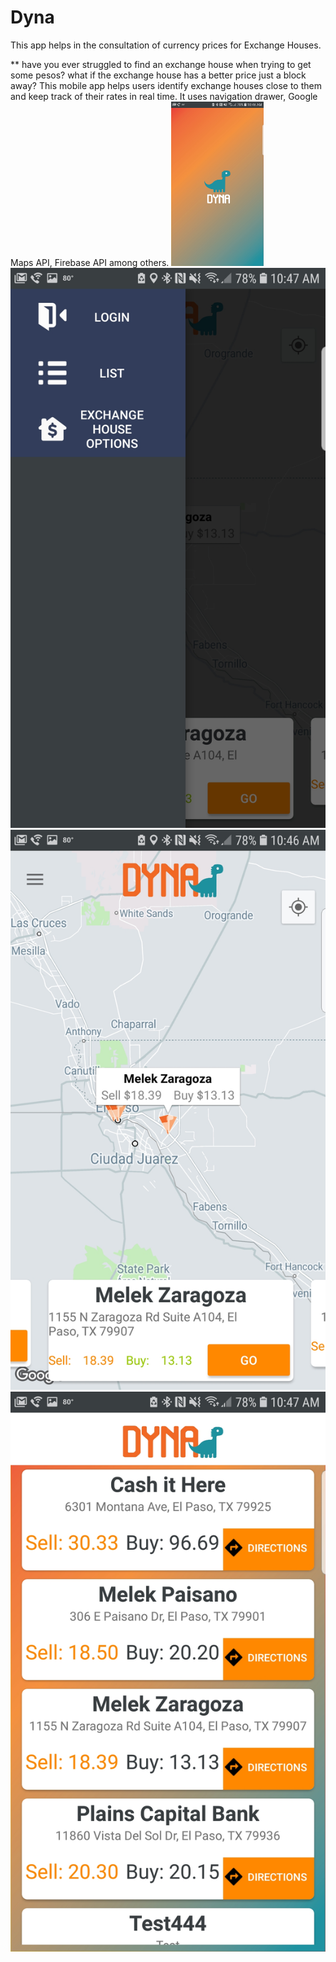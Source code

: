 # Dyna
This app helps in the consultation of currency prices for Exchange Houses.

** have you ever struggled to find an exchange house when trying to get some pesos? what if the exchange house has a better price just a block away? This mobile app helps users identify exchange houses close to them and keep track of their rates in real time.
It uses navigation drawer, Google Maps API, Firebase API among others.
<img src="https://github.com/kevinjmz/DYNA/blob/master/4.jpg" width="148">
![Alt text](https://github.com/kevinjmz/DYNA/blob/master/3.jpg?raw=true "Optional Title") 
![Alt text](https://github.com/kevinjmz/DYNA/blob/master/2.jpg?raw=true "Optional Title")
![Alt text](https://github.com/kevinjmz/DYNA/blob/master/1.jpg?raw=true "Optional Title")
